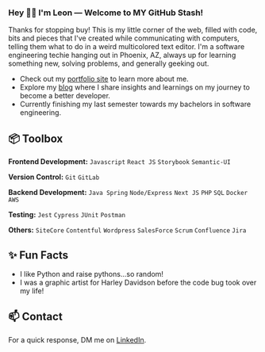 ### Hey 👋🏽 I'm Leon — Welcome to MY GitHub Stash!

Thanks for stopping buy! This is my little corner of the web, filled with code, bits and pieces that I've created while communicating with computers, telling them what to do in a weird multicolored text editor. I'm a software engineering techie hanging out in Phoenix, AZ, always up for learning something new, solving problems, and generally geeking out.

- Check out my [portfolio site](https://www.leonredman.com/) to learn more about me.
- Explore my [blog](https://leonredman.com/blog/) where I share insights and learnings on my journey to become a better developer.
- Currently finishing my last semester towards my bachelors in software engineering.

 
## 📦 Toolbox

**Frontend Development:** `Javascript` `React JS` `Storybook` `Semantic-UI` 
 
**Version Control:** `Git` `GitLab`

**Backend Development:** `Java Spring` `Node/Express` `Next JS` `PHP` `SQL` `Docker` `AWS`

**Testing:** `Jest` `Cypress` `JUnit` `Postman`

**Others:** `SiteCore` `Contentful` `Wordpress` `SalesForce` `Scrum` `Confluence` `Jira`
 
## ✨ Fun Facts 

- I like Python and raise pythons...so random!
- I was a graphic artist for Harley Davidson before the code bug took over my life!

## 📫 Contact

 For a quick response, DM me on [LinkedIn](https://www.linkedin.com/in/leonredman/). 
 
